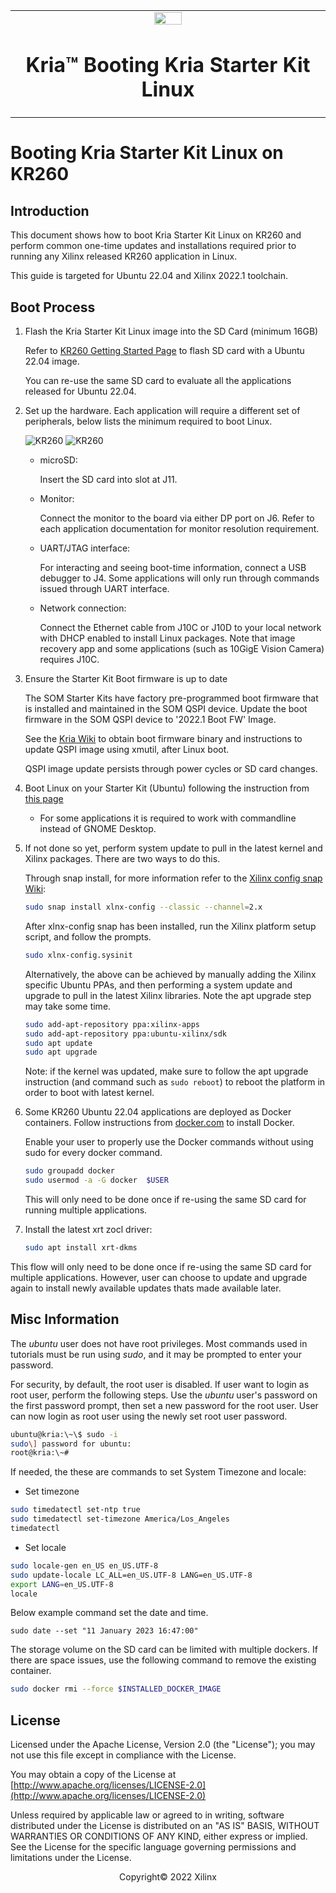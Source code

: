 <table class="sphinxhide">
 <tr>
   <td align="center"><img src="media/xilinx-logo.png" width="30%"/><h1>Kria&trade; Booting Kria Starter Kit Linux</h1>
   </td>
 </tr>
</table>

# Booting Kria Starter Kit Linux on KR260

## Introduction

This document shows how to boot Kria Starter Kit Linux on KR260 and perform common one-time updates and installations required prior to running any Xilinx released KR260 application in Linux.

This guide is targeted for Ubuntu 22.04 and Xilinx 2022.1 toolchain.

## Boot Process

1. Flash the Kria Starter Kit Linux image into the SD Card (minimum 16GB)

      Refer to [KR260 Getting Started Page](https://www.xilinx.com/products/som/kria/kr260-robotics-starter-kit/kr260-getting-started/setting-up-the-sd-card-image.html) to flash SD card with a Ubuntu 22.04 image.

      You can re-use the same SD card to evaluate all the applications released for Ubuntu 22.04.

2. Set up the hardware. Each application will require a different set of peripherals, below lists the minimum required to boot Linux.

   ![KR260](./media/board_interfaces.png)
   ![KR260](./media/board_interfaces_back.png)

   * microSD:

      Insert the SD card into slot at J11.

   * Monitor:

      Connect the monitor to the board via either DP port on J6. Refer to each application documentation for monitor resolution requirement.

   * UART/JTAG interface:

      For interacting and seeing boot-time information, connect a USB debugger to J4. Some applications will only run through commands issued through UART interface.

   * Network connection:

      Connect the Ethernet cable from J10C or J10D to your local network with DHCP enabled to install Linux packages. Note that image recovery app and some applications (such as 10GigE Vision Camera) requires J10C.

3. Ensure the Starter Kit Boot firmware is up to date

    The SOM Starter Kits have factory pre-programmed boot firmware that is installed and maintained in the SOM QSPI device. Update the boot firmware in the SOM QSPI device to '2022.1 Boot FW' Image.

    See the [Kria Wiki](https://xilinx-wiki.atlassian.net/wiki/spaces/A/pages/1641152513/Kria+K26+SOM#Boot-Firmware-Updates) to obtain boot firmware binary and instructions to update QSPI image using xmutil, after Linux boot.  

    QSPI image update persists through power cycles or SD card changes.

4. Boot Linux on your Starter Kit (Ubuntu) following the instruction from [this page](https://www.xilinx.com/products/som/kria/kr260-robotics-starter-kit/kr260-getting-started/booting-your-starter-kit.html)

   * For some applications it is required to work with commandline instead of GNOME Desktop.

5. If not done so yet, perform system update to pull in the latest kernel and Xilinx packages. There are two ways to do this.

   Through snap install, for more information refer to the [Xilinx config snap Wiki](https://xilinx-wiki.atlassian.net/wiki/spaces/A/pages/2057043969/Snaps+-+xlnx-config+Snap+for+Certified+Ubuntu+on+Xilinx+Devices):

      ```bash
      sudo snap install xlnx-config --classic --channel=2.x
      ```

      After xlnx-config snap has been installed, run the Xilinx platform setup script, and follow the prompts.

      ```bash
      sudo xlnx-config.sysinit
      ```

   Alternatively, the above can be achieved by manually adding the Xilinx specific Ubuntu PPAs, and then performing a system update and upgrade to pull in the latest Xilinx libraries. Note the apt upgrade step may take some time.

      ```bash
      sudo add-apt-repository ppa:xilinx-apps
      sudo add-apt-repository ppa:ubuntu-xilinx/sdk
      sudo apt update
      sudo apt upgrade
      ```

   Note: if the kernel was updated, make sure to follow the apt upgrade instruction (and command such as ```sudo reboot```) to reboot the platform in order to boot with latest kernel.

6. Some KR260 Ubuntu 22.04 applications are deployed as Docker containers. Follow instructions from [docker.com](https://docs.docker.com/engine/install/ubuntu/) to install Docker.

   Enable your user to properly use the Docker commands without using sudo for every docker command.

    ```bash
    sudo groupadd docker
    sudo usermod -a -G docker  $USER
    ```

   This will only need to be done once if re-using the same SD card for running multiple applications.

7. Install the latest xrt zocl driver:

      ```bash
      sudo apt install xrt-dkms
      ```

This flow will only need to be done once if re-using the same SD card for multiple applications. However, user can choose to update and upgrade again to install newly available updates thats made available later.

## Misc Information

The *ubuntu* user does not have root privileges. Most commands used in tutorials must be run using *sudo*, and it may be prompted to enter your password.

For security, by default, the root user is disabled. If user want to login as root user, perform the following steps. Use the *ubuntu* user's password on the first password prompt, then set a new password for the root user. User can now login as root user using the newly set root user password.

```bash
ubuntu@kria:\~\$ sudo -i
sudo\] password for ubuntu:
root@kria:\~#
```

If needed, the these are commands to set System Timezone and locale:

* Set timezone

```bash
sudo timedatectl set-ntp true
sudo timedatectl set-timezone America/Los_Angeles
timedatectl
```

* Set locale

```bash
sudo locale-gen en_US en_US.UTF-8
sudo update-locale LC_ALL=en_US.UTF-8 LANG=en_US.UTF-8
export LANG=en_US.UTF-8
locale
```

Below example command set the date and time.

`sudo date --set "11 January 2023 16:47:00"`

The storage volume on the SD card can be limited with multiple dockers. If there are space issues, use the following command to remove the existing container.

```bash
sudo docker rmi --force $INSTALLED_DOCKER_IMAGE
```

## License

Licensed under the Apache License, Version 2.0 (the "License"); you may not use this file except in compliance with the License.

You may obtain a copy of the License at
[http://www.apache.org/licenses/LICENSE-2.0](http://www.apache.org/licenses/LICENSE-2.0)

Unless required by applicable law or agreed to in writing, software distributed under the License is distributed on an "AS IS" BASIS, WITHOUT WARRANTIES OR CONDITIONS OF ANY KIND, either express or implied. See the License for the specific language governing permissions and limitations under the License.

<p class="sphinxhide" align="center">Copyright&copy; 2022 Xilinx</p>